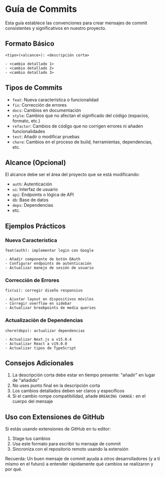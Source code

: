 # Guía de Commits

Esta guía establece las convenciones para crear mensajes de commit consistentes y significativos en nuestro proyecto.

## Formato Básico

```
<tipo>(<alcance>): <descripción corta>

- <cambio detallado 1>
- <cambio detallado 2>
- <cambio detallado 3>
```

## Tipos de Commits

- `feat`: Nueva característica o funcionalidad
- `fix`: Corrección de errores
- `docs`: Cambios en documentación
- `style`: Cambios que no afectan el significado del código (espacios, formato, etc.)
- `refactor`: Cambios de código que no corrigen errores ni añaden funcionalidades
- `test`: Añadir o modificar pruebas
- `chore`: Cambios en el proceso de build, herramientas, dependencias, etc.

## Alcance (Opcional)

El alcance debe ser el área del proyecto que se está modificando:
- `auth`: Autenticación
- `ui`: Interfaz de usuario
- `api`: Endpoints o lógica de API
- `db`: Base de datos
- `deps`: Dependencias
- etc.

## Ejemplos Prácticos

### Nueva Característica
```
feat(auth): implementar login con Google

- Añadir componente de botón OAuth
- Configurar endpoints de autenticación
- Actualizar manejo de sesión de usuario
```

### Corrección de Errores
```
fix(ui): corregir diseño responsivo

- Ajustar layout en dispositivos móviles
- Corregir overflow en sidebar
- Actualizar breakpoints de media queries
```

### Actualización de Dependencias
```
chore(deps): actualizar dependencias

- Actualizar Next.js a v15.0.4
- Actualizar React a v19.0.0
- Actualizar tipos de TypeScript
```

## Consejos Adicionales

1. La descripción corta debe estar en tiempo presente: "añadir" en lugar de "añadido"
2. No uses punto final en la descripción corta
3. Los cambios detallados deben ser claros y específicos
4. Si el cambio rompe compatibilidad, añade `BREAKING CHANGE:` en el cuerpo del mensaje

## Uso con Extensiones de GitHub

Si estás usando extensiones de GitHub en tu editor:
1. Stage tus cambios
2. Usa este formato para escribir tu mensaje de commit
3. Sincroniza con el repositorio remoto usando la extensión

Recuerda: Un buen mensaje de commit ayuda a otros desarrolladores (y a ti mismo en el futuro) a entender rápidamente qué cambios se realizaron y por qué.
